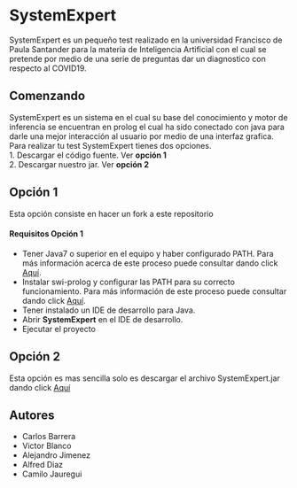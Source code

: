 
<h1>SystemExpert</h1>
<span>SystemExpert es un pequeño test realizado en la universidad Francisco de Paula Santander para la materia de Inteligencia Artificial con el cual se pretende por medio de una serie de preguntas dar un diagnostico con respecto al COVID19.</span>
<h2>Comenzando</h2>
<span>SystemExpert es un sistema en el cual su base del conocimiento y motor de inferencia se encuentran en prolog el cual ha sido conectado con java para darle una mejor interacción al usuario por medio de una interfaz grafica.</span>
</br>
<span>Para realizar tu test SystemExpert tienes dos opciones.</span>
</br>
<span>  1. Descargar el código fuente. Ver <b>opción 1</b></span>
</br>
<span>  2. Descargar nuestro jar. Ver <b>opción 2</b></span>
<h2>Opción 1</h2>
<span>Esta opción consiste en hacer un fork a este repositorio</span> 
<h4>Requisitos Opción 1</h4>
<ul>
  <li>Tener Java7 o superior en el equipo y haber configurado PATH. Para más información acerca de este proceso puede consultar dando click <a href="https://www.java.com/es/download/help/index_installing.xml" target="_blank">Aquí</a>.
  </li>
  <li>Instalar swi-prolog y configurar las PATH para su correcto funcionamiento. Para más información de este proceso puede consultar dando click <a href="https://www.swi-prolog.org/Download.html" target="_blank">Aquí</a>.
  </li>
  <li>Tener instalado un IDE de desarrollo para Java.</li>
  <li>Abrir <b>SystemExpert</b> en el IDE de desarrollo.</li>
  <li>Ejecutar el proyecto</li>
</ul>
<h2>Opción 2</h2>
<span>Esta opción es mas sencilla solo es descargar el archivo SystemExpert.jar dando click <a href="https://drive.google.com/file/d/1Kha25_P6tQ0N9mSlRCZT94rQjzbE8lSB/view?usp=sharing" target="_blank">Aquí</a></span>
<h2>Autores</h2>
<ul>
  <li>Carlos Barrera</li>
  <li>Victor Blanco</li>
  <li>Alejandro Jimenez</li>
  <li>Alfred Diaz</li>
  <li>Camilo Jauregui</li>
</ul>


